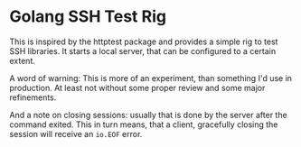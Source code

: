 # Golang SSH Test Rig

This is inspired by the httptest package and provides a simple rig to test SSH
libraries. It starts a local server, that can be configured to a certain extent.

A word of warning: This is more of an experiment, than something I'd use in
production. At least not without some proper review and some major refinements.

And a note on closing sessions: usually that is done by the server after the
command exited. This in turn means, that a client, gracefully closing the
session will receive an `io.EOF` error.
